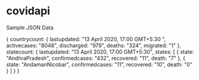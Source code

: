 # covidapi

Sample JSON Data


{
countrycount: {
lastupdated: "13 April 2020, 17:00 GMT+5:30 ",
activecases: "8048",
discharged: "979",
deaths: "324",
migrated: "1"
},
statecount: {
lastupdated: "13 April 2020, 17:00 GMT+5:30",
states: [
{
state: "AndhraPradesh",
confirmedcases: "432",
recovered: "11",
death: "7"
},
{
state: "AndamanNicobar",
confirmedcases: "11",
recovered: "10",
death: "0"
} ] } 
}
